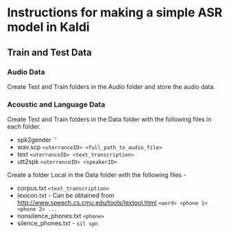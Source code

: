 # Instructions for making a simple ASR model in Kaldi

## Train and Test Data

### Audio Data

Create Test and Train folders in the Audio folder and store the audio data.

### Acoustic and Language Data

Create Test and Train folders in the Data folder with the following files in each folder.

- spk2gender `<speakerID><gender>'
- wav.scp `<uterranceID> <full_path_to_audio_file>`
- text `<uterranceID> <text_transcription>`
- utt2spk `<uterranceID> <speakerID>`

Create a folder Local in the Data folder with the following files -

- corpus.txt `<text_transcription>`
- lexicon.txt - Can be obtained from http://www.speech.cs.cmu.edu/tools/lextool.html `<word> <phone 1> <phone 2> ...`
- nonsilence_phones.txt `<phone>`
- silence_phones.txt - ``` sil
                           spn
                           ```



